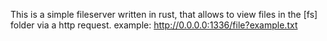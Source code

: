 This is a simple fileserver written in rust, that allows to view files in the [fs] folder via a http request.
example: http://0.0.0.0:1336/file?example.txt